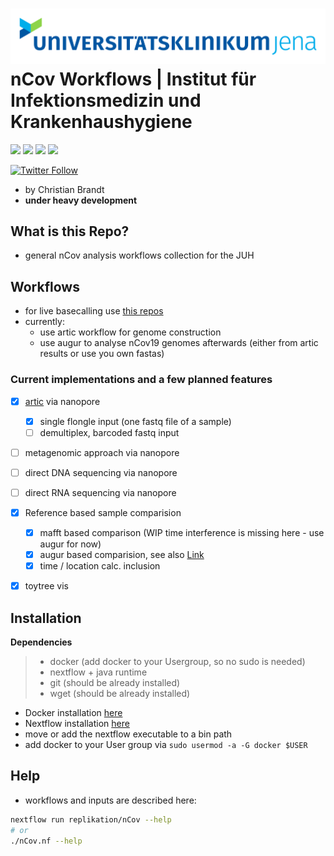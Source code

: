 ![logo](data/logo/mobile_logo.png)
**nCov Workflows**   |   Institut für Infektionsmedizin und Krankenhaushygiene
===

![](https://img.shields.io/badge/nextflow-20.01.0-brightgreen)
![](https://img.shields.io/badge/uses-docker-blue.svg)
![](https://img.shields.io/badge/licence-GPL--3.0-lightgrey.svg)
![](https://github.com/replikation/nCov/workflows/Syntax_check/badge.svg)


[![Twitter Follow](https://img.shields.io/twitter/follow/gcloudChris.svg?style=social)](https://twitter.com/gcloudChris) 

* by Christian Brandt
* **under heavy development**

## What is this Repo?

* general nCov analysis workflows collection for the JUH  

## Workflows

+ for live basecalling use [this repos](https://github.com/replikation/docker_pipelines)
+ currently: 
    + use artic workflow for genome construction 
    + use augur to analyse nCov19 genomes afterwards (either from artic results or use you own fastas)

### Current implementations and a few planned features

* [x] [artic](https://github.com/artic-network/fieldbioinformatics) via nanopore
    * [x] single flongle input (one fastq file of a sample)
    * [ ] demultiplex, barcoded fastq input
* [ ] metagenomic approach via nanopore
* [ ] direct DNA sequencing via nanopore
* [ ] direct RNA sequencing via nanopore
* [x] Reference based sample comparision
    * [x] mafft based comparison (WIP time interference is missing here - use augur for now)
    * [x] augur based comparision, see also [Link](https://nextstrain.org/help/coronavirus/SARS-CoV-2)
    * [x] time / location calc. inclusion
* [x] toytree vis


## Installation

**Dependencies**

>   * docker (add docker to your Usergroup, so no sudo is needed)
>   * nextflow + java runtime 
>   * git (should be already installed)
>   * wget (should be already installed)

* Docker installation [here](https://docs.docker.com/v17.09/engine/installation/linux/docker-ce/ubuntu/#install-docker-ce)
* Nextflow installation [here](https://www.nextflow.io/)
* move or add the nextflow executable to a bin path
* add docker to your User group via `sudo usermod -a -G docker $USER`

## Help

* workflows and inputs are described here:

```bash
nextflow run replikation/nCov --help
# or
./nCov.nf --help
```